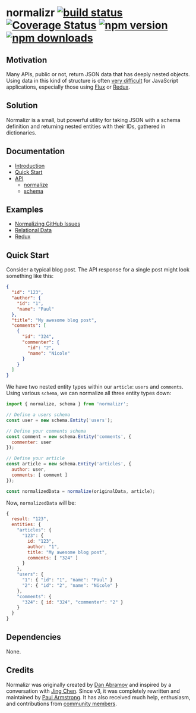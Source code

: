 # normalizr [![build status](https://img.shields.io/travis/paularmstrong/normalizr/normalizr3.svg?style=flat-square)](https://travis-ci.org/paularmstrong/normalizr) [![Coverage Status](https://coveralls.io/repos/github/paularmstrong/normalizr/badge.svg?branch=normalizr3)](https://coveralls.io/github/paularmstrong/normalizr?branch=normalizr3) [![npm version](https://img.shields.io/npm/v/normalizr.svg?style=flat-square)](https://www.npmjs.com/package/normalizr) [![npm downloads](https://img.shields.io/npm/dm/normalizr.svg?style=flat-square)](https://www.npmjs.com/package/normalizr)

## Motivation

Many APIs, public or not, return JSON data that has deeply nested objects. Using data in this kind of structure is often [very difficult](https://groups.google.com/forum/#!topic/reactjs/jbh50-GJxpg) for JavaScript applications, especially those using [Flux](http://facebook.github.io/flux/) or [Redux](http://redux.js.org/).

## Solution

Normalizr is a small, but powerful utility for taking JSON with a schema definition and returning nested entities with their IDs, gathered in dictionaries.

## Documentation

* [Introduction](/docs/introduction.md)
* [Quick Start](/docs/quickstart.md)
* [API](/docs/api.md)
    - [normalize](/docs/api.md#normalize)
    - [schema](/docs/api.md#schema)

## Examples

* [Normalizing GitHub Issues](/examples/github)
* [Relational Data](/examples/relationships)
* [Redux](/examples/redux)

## Quick Start

Consider a typical blog post. The API response for a single post might look something like this:

```json
{
  "id": "123",
  "author": {
    "id": "1",
    "name": "Paul"
  },
  "title": "My awesome blog post",
  "comments": [
    {
      "id": "324",
      "commenter": {
        "id": "2",
        "name": "Nicole"
      }
    }
  ]
}
```

We have two nested entity types within our `article`: `users` and `comments`. Using various `schema`, we can normalize all three entity types down:

```js
import { normalize, schema } from 'normalizr';

// Define a users schema
const user = new schema.Entity('users');

// Define your comments schema
const comment = new schema.Entity('comments', {
  commenter: user
});

// Define your article 
const article = new schema.Entity('articles', { 
  author: user,
  comments: [ comment ]
});

const normalizedData = normalize(originalData, article);
```

Now, `normalizedData` will be:

```js
{
  result: "123",
  entities: {
    "articles": { 
      "123": { 
        id: "123",
        author: "1",
        title: "My awesome blog post",
        comments: [ "324" ]
      }
    },
    "users": {
      "1": { "id": "1", "name": "Paul" }
      "2": { "id": "2", "name": "Nicole" }
    },
    "comments": {
      "324": { id: "324", "commenter": "2" }
    }
  }
}
```

## Dependencies

None.

## Credits

Normalizr was originally created by [Dan Abramov](http://github.com/gaearon) and inspired by a conversation with [Jing Chen](https://twitter.com/jingc). Since v3, it was completely rewritten and maintained by [Paul Armstrong](https://twitter.com/paularmstrong). It has also received much help, enthusiasm, and contributions from [community members](https://github.com/paularmstrong/normalizr/graphs/contributors).
